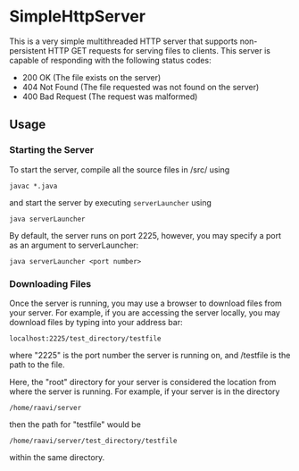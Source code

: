 # SimpleHttpServer
This is a very simple multithreaded HTTP server that supports non-persistent
HTTP GET requests for serving files to clients. This server is capable of
responding with the following status codes:
- 200 OK            (The file exists on the server)
- 404 Not Found     (The file requested was not found on the server)
- 400 Bad Request   (The request was malformed)

## Usage
### Starting the Server
To start the server, compile all the source files in /src/ using

`javac *.java`

and start the server by executing `serverLauncher` using

`java serverLauncher`

By default, the server runs on port 2225, however, you may specify a port as an
argument to serverLauncher:

`java serverLauncher <port number>`

### Downloading Files
Once the server is running, you may use a browser to download files from your
server. For example, if you are accessing the server locally, you may download
files by typing into your address bar:

`localhost:2225/test_directory/testfile`

where "2225" is the port number the server is running on, and /testfile is the
path to the file.

Here, the "root" directory for your server is considered the location from where
the server is running. For example, if your server is in the directory

`/home/raavi/server`

then the path for "testfile" would be

`/home/raavi/server/test_directory/testfile`

within the same directory.